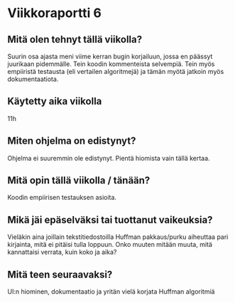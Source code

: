 # Viikkoraportti 6

## Mitä olen tehnyt tällä viikolla?
Suurin osa ajasta meni viime kerran bugin korjailuun, jossa en päässyt juurikaan pidemmälle.
Tein koodin kommenteista selvempiä.
Tein myös empiiristä testausta (eli vertailen algoritmejä) ja tämän myötä jatkoin myös dokumentaatiota.

## Käytetty aika viikolla
11h

## Miten ohjelma on edistynyt?
Ohjelma ei suuremmin ole edistynyt. Pientä hiomista vain tällä kertaa.

## Mitä opin tällä viikolla / tänään?
Koodin empiirisen testauksen asioita.

## Mikä jäi epäselväksi tai tuottanut vaikeuksia?
Vieläkin aina joillain tekstitiedostoilla Huffman pakkaus/purku aiheuttaa pari kirjainta, mitä ei pitäisi tulla loppuun.
Onko muuten mitään muuta, mitä kannattaisi verrata, kuin koko ja aika?

## Mitä teen seuraavaksi?
UI:n hiominen, dokumentaatio ja yritän vielä korjata Huffman algoritmiä
